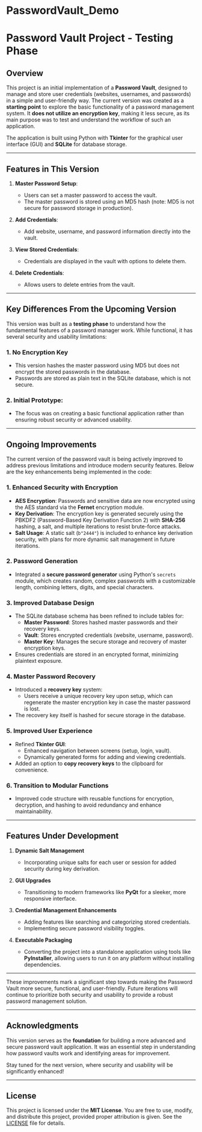 # PasswordVault_Demo

# Password Vault Project - Testing Phase

## Overview

This project is an initial implementation of a **Password Vault**, designed to manage and store user credentials (websites, usernames, and passwords) in a simple and user-friendly way. The current version was created as a **starting point** to explore the basic functionality of a password management system. It **does not utilize an encryption key**, making it less secure, as its main purpose was to test and understand the workflow of such an application.

The application is built using Python with **Tkinter** for the graphical user interface (GUI) and **SQLite** for database storage.

---

## Features in This Version

1. **Master Password Setup**: 
   - Users can set a master password to access the vault.
   - The master password is stored using an MD5 hash (note: MD5 is not secure for password storage in production).
   
2. **Add Credentials**:
   - Add website, username, and password information directly into the vault.

3. **View Stored Credentials**:
   - Credentials are displayed in the vault with options to delete them.

4. **Delete Credentials**:
   - Allows users to delete entries from the vault.

---

## Key Differences From the Upcoming Version

This version was built as a **testing phase** to understand how the fundamental features of a password manager work. While functional, it has several security and usability limitations:

### 1. **No Encryption Key**
   - This version hashes the master password using MD5 but does not encrypt the stored passwords in the database. 
   - Passwords are stored as plain text in the SQLite database, which is not secure.

### 2. **Initial Prototype**:
   - The focus was on creating a basic functional application rather than ensuring robust security or advanced usability.

---

## Ongoing Improvements

The current version of the password vault is being actively improved to address previous limitations and introduce modern security features. Below are the key enhancements being implemented in the code:

### 1. **Enhanced Security with Encryption**
   - **AES Encryption**: Passwords and sensitive data are now encrypted using the AES standard via the **Fernet** encryption module.
   - **Key Derivation**: The encryption key is generated securely using the PBKDF2 (Password-Based Key Derivation Function 2) with **SHA-256** hashing, a salt, and multiple iterations to resist brute-force attacks.
   - **Salt Usage**: A static salt (`b"2444"`) is included to enhance key derivation security, with plans for more dynamic salt management in future iterations.

### 2. **Password Generation**
   - Integrated a **secure password generator** using Python's `secrets` module, which creates random, complex passwords with a customizable length, combining letters, digits, and special characters.

### 3. **Improved Database Design**
   - The SQLite database schema has been refined to include tables for:
     - **Master Password**: Stores hashed master passwords and their recovery keys.
     - **Vault**: Stores encrypted credentials (website, username, password).
     - **Master Key**: Manages the secure storage and recovery of master encryption keys.
   - Ensures credentials are stored in an encrypted format, minimizing plaintext exposure.

### 4. **Master Password Recovery**
   - Introduced a **recovery key** system:
     - Users receive a unique recovery key upon setup, which can regenerate the master encryption key in case the master password is lost.
   - The recovery key itself is hashed for secure storage in the database.

### 5. **Improved User Experience**
   - Refined **Tkinter GUI**:
     - Enhanced navigation between screens (setup, login, vault).
     - Dynamically generated forms for adding and viewing credentials.
   - Added an option to **copy recovery keys** to the clipboard for convenience.

### 6. **Transition to Modular Functions**
   - Improved code structure with reusable functions for encryption, decryption, and hashing to avoid redundancy and enhance maintainability.

---

## Features Under Development
1. **Dynamic Salt Management**
   - Incorporating unique salts for each user or session for added security during key derivation.

2. **GUI Upgrades**
   - Transitioning to modern frameworks like **PyQt** for a sleeker, more responsive interface.

3. **Credential Management Enhancements**
   - Adding features like searching and categorizing stored credentials.
   - Implementing secure password visibility toggles.

4. **Executable Packaging**
   - Converting the project into a standalone application using tools like **PyInstaller**, allowing users to run it on any platform without installing dependencies.

---

These improvements mark a significant step towards making the Password Vault more secure, functional, and user-friendly. Future iterations will continue to prioritize both security and usability to provide a robust password management solution.


---

## Acknowledgments

This version serves as the **foundation** for building a more advanced and secure password vault application. It was an essential step in understanding how password vaults work and identifying areas for improvement.

Stay tuned for the next version, where security and usability will be significantly enhanced!

---

## License

This project is licensed under the **MIT License**. You are free to use, modify, and distribute this project, provided proper attribution is given. See the [LICENSE](LICENSE) file for details.

